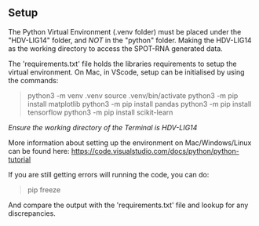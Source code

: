 ## Setup ##

The Python Virtual Environment (.venv folder) must be placed under the "HDV-LIG14" folder, and *NOT* in the "python" folder. Making the HDV-LIG14 as the working directory to access the SPOT-RNA generated data.

The 'requirements.txt' file holds the libraries requirements to setup the virtual environment. On Mac, in VScode, setup can be initialised by using the commands:  

> python3 -m venv .venv
> source .venv/bin/activate
> python3 -m pip install matplotlib
> python3 -m pip install pandas
> python3 -m pip install tensorflow
> python3 -m pip install scikit-learn

_Ensure the working directory of the Terminal is HDV-LIG14_

More information about setting up the environment on Mac/Windows/Linux can be found here:
https://code.visualstudio.com/docs/python/python-tutorial

If you are still getting errors will running the code, you can do:

> pip freeze

And compare the output with the 'requirements.txt' file and lookup for any discrepancies.

